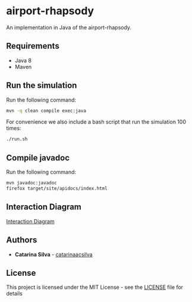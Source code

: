 # airport-rhapsody

An implementation in Java of the airport-rhapsody.

## Requirements

- Java 8
- Maven

## Run the simulation

Run the following command:

```bash
mvn -q clean compile exec:java
```

For convenience we also include a bash script that run the simulation 100 times:

```bash
./run.sh
```

## Compile javadoc

Run the following command:

```bash
mvn javadoc:javadoc
firefox target/site/apidocs/index.html
```

## Interaction Diagram

[Interaction Diagram](img00.pdf)

## Authors

* **Catarina Silva** - [catarinaacsilva](https://github.com/catarinaacsilva)

## License

This project is licensed under the MIT License - see the [LICENSE](LICENSE) file for details
